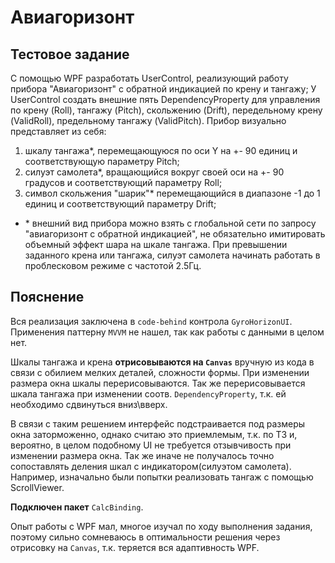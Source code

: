 # Авиагоризонт

## Тестовое задание

С помощью WPF разработать UserControl, реализующий работу прибора "Авиагоризонт" с обратной индикацией по крену и
тангажу; У UserControl создать внешние пять DependencyProperty для управления по крену (Roll), тангажу (Pitch),
скольжению (Drift), передельному крену (ValidRoll), предельному тангажу (ValidPitch). Прибор визуально представляет из
себя:

1. шкалу тангажа*, перемещающуюся по оси Y на +- 90 единиц и соответствующую параметру Pitch;
2. силуэт самолета*, вращающийся вокруг своей оси на +- 90 градусов и соответствующий параметру Roll;
3. символ скольжения "шарик"* перемещающийся в диапазоне -1 до 1 единиц и соответствующий параметру Drift;

- \* внешний вид прибора можно взять с глобальной сети по запросу "авиагоризонт с обратной индикацией", не обязательно
  имитировать объемный эффект шара на шкале тангажа. При превышении заданного крена или тангажа, силуэт самолета
  начинать работать в проблесковом режиме с частотой 2.5Гц.

## Пояснениe

Вся реализация заключена в `code-behind` контрола `GyroHorizonUI`. Применения паттерну `MVVM` не нашел, так как работы с данными в целом
нет.

Шкалы тангажа и крена **отрисовываются на `Canvas`** вручную из кода в связи с обилием мелких деталей, сложности формы.
При изменении размера окна шкалы перерисовываются. Так же перерисовывается шкала тангажа при изменении
соотв. `DependencyProperty`, т.к. ей необходимо сдвинуться вниз\вверх.

В связи с таким решением интерфейс подстраивается под размеры окна заторможенно, однако считаю это приемлемым, т.к. по
ТЗ и, вероятно, в целом подобному UI не требуется отзывчивость при изменении размера окна. Так же иначе не получалось
точно сопоставлять деления шкал с индикатором(силуэтом самолета). Например, изначально были попытки реализовать тангаж с
помощью ScrollViewer.

**Подключен пакет** `CalcBinding`.

Опыт работы с WPF мал, многое изучал по ходу выполнения задания, поэтому сильно сомневаюсь в оптимальности решения через
отрисовку на `Canvas`, т.к. теряется вся адаптивность WPF.
